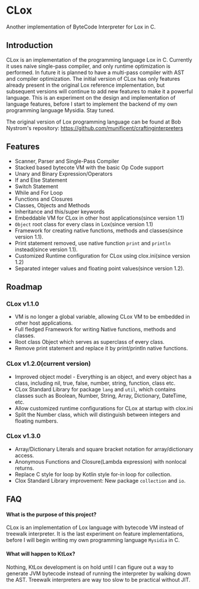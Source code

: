 # CLox
Another implementation of ByteCode Interpreter for Lox in C.

## Introduction
CLox is an implementation of the programming language Lox in C. Currently it uses naive single-pass compiler, and only runtime optimization is performed. In future it is planned to have a multi-pass compiler with AST and compiler optimization. The initial version of CLox has only features already present in the original Lox reference implementation, but subsequent versions will continue to add new features to make it a powerful language. This is an experiment on the design and implementation of language features, before I start to implement the backend of my own programming language Mysidia. Stay tuned. 

The original version of Lox programming language can be found at Bob Nystrom's repository:
https://github.com/munificent/craftinginterpreters

## Features
- Scanner, Parser and Single-Pass Compiler
- Stacked based bytecote VM with the basic Op Code support
- Unary and Binary Expression/Operators
- If and Else Statement
- Switch Statement
- While and For Loop
- Functions and Closures
- Classes, Objects and Methods
- Inheritance and this/super keywords
- Embeddable VM for CLox in other host applications(since version 1.1)
- `Object` root class for every class in Lox(since version 1.1)
- Framework for creating native functions, methods and classes(since version 1.1).
- Print statement removed, use native function `print` and `println` instead(since version 1.1).
- Customized Runtime configuration for CLox using clox.ini(since version 1.2)
- Separated integer values and floating point values(since version 1.2).

## Roadmap

### CLox v1.1.0
- VM is no longer a global variable, allowing CLox VM to be embedded in other host applications.
- Full fledged Framework for writing Native functions, methods and classes.
- Root class Object which serves as superclass of every class.
- Remove print statement and replace it by print/println native functions.

### CLox v1.2.0(current version)
- Improved object model - Everything is an object, and every object has a class, including nil, true, false, number, string, function, class etc.
- CLox Standard Library for package `lang` and `util`, which contains classes such as Boolean, Number, String, Array, Dictionary, DateTime, etc.
- Allow customized runtime configurations for CLox at startup with clox.ini
- Split the Number class, which will distinguish between integers and floating numbers.

### CLox v1.3.0
- Array/Dictionary Literals and square bracket notation for array/dictionary access.
- Anonymous Functions and Closure(Lambda expression) with nonlocal returns.
- Replace C style for loop by Kotlin style for-in loop for collection.
- Clox Standard Library improvement: New package `collection` and `io`.

## FAQ

#### What is the purpose of this project? 
CLox is an implementation of Lox language with bytecode VM instead of treewalk interpreter. It is the last experiment on feature implementations, before I will begin writing my own programming language `Mysidia` in C.

#### What will happen to KtLox? 
Nothing, KtLox development is on hold until I can figure out a way to generate JVM bytecode instead of running the interpreter by walking down the AST. Treewalk interpreters are way too slow to be practical without JIT. 